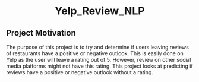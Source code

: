 <h1 align='center'> Yelp_Review_NLP </h1>

## Project Motivation

The purpose of this project is to try and determine if users leaving reviews of restaurants have a positive or negative outlook. This is easily done on Yelp as the user will leave a rating out of 5. However, review on other social media platforms might not have this rating. This project looks at predicting if reviews have a positive or negative outlook without a rating.

